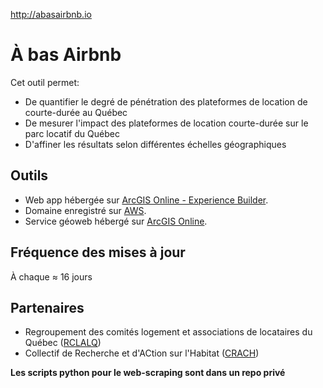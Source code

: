 http://abasairbnb.io

# À bas Airbnb
Cet outil permet:
- De quantifier le degré de pénétration des plateformes de location de courte-durée au Québec
- De mesurer l'impact des plateformes de location courte-durée sur le parc locatif du Québec
- D'affiner les résultats selon différentes échelles géographiques

## Outils 
- Web app hébergée sur [ArcGIS Online - Experience Builder](https://experience.arcgis.com/).
- Domaine enregistré sur [AWS](https://aws.amazon.com/route53/).
- Service géoweb hébergé sur [ArcGIS Online](https://www.arcgis.com/index.html/).

## Fréquence des mises à jour
À chaque ≈ 16 jours 

## Partenaires 
- Regroupement des comités logement et associations de locataires du Québec ([RCLALQ](https://rclalq.qc.ca/))
- Collectif de Recherche et d'ACtion sur l'Habitat ([CRACH](http://crach.ca/))

**Les scripts python pour le web-scraping sont dans un repo privé**
